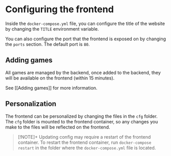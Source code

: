 # Configuring the frontend
Inside the `docker-compose.yml` file, you can configure the title of the website by changing the `TITLE` environment variable. 

You can also configure the port that the frontend is exposed on by changing the `ports` section. The default port is `80`.

## Adding games
All games are managed by the backend, once added to the backend, they will be available on the frontend (within 15 minutes).

See [[Adding games]] for more information.

## Personalization
The frontend can be personalized by changing the files in the `cfg` folder. The `cfg` folder is mounted to the frontend container, so any changes you make to the files will be reflected on the frontend.

> [!NOTE]+
> Updating config may require a restart of the frontend container.
> To restart the frontend container, run `docker-compose restart` in the folder where the `docker-compose.yml` file is located.

